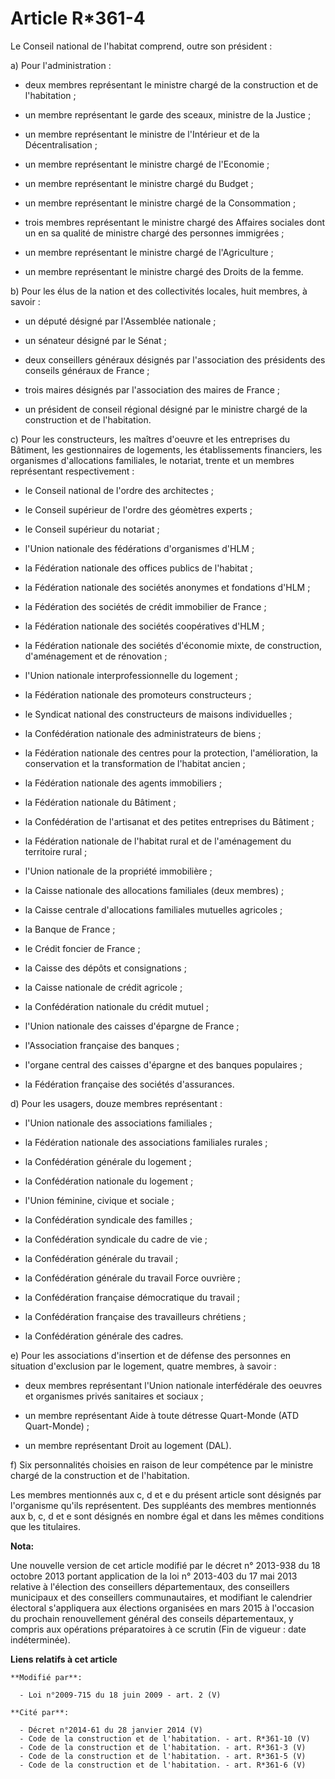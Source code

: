 # Article R*361-4

Le Conseil national de l'habitat comprend, outre son président : 

a) Pour l'administration :

- deux membres représentant le ministre chargé de la construction et de l'habitation ;

- un membre représentant le garde des sceaux, ministre de la Justice ;

- un membre représentant le ministre de l'Intérieur et de la Décentralisation ;

- un membre représentant le ministre chargé de l'Economie ;

- un membre représentant le ministre chargé du Budget ;

- un membre représentant le ministre chargé de la Consommation ;

- trois membres représentant le ministre chargé des Affaires sociales dont un en sa qualité de ministre chargé des personnes
immigrées ;

- un membre représentant le ministre chargé de l'Agriculture ;

- un membre représentant le ministre chargé des Droits de la femme. 

b) Pour les élus de la nation et des collectivités locales, huit membres, à savoir :

- un député désigné par l'Assemblée nationale ;

- un sénateur désigné par le Sénat ;

- deux conseillers généraux désignés par l'association des présidents des conseils généraux de France ;

- trois maires désignés par l'association des maires de France ;

- un président de conseil régional désigné par le ministre chargé de la construction et de l'habitation. 

c) Pour les constructeurs, les maîtres d'oeuvre et les entreprises du Bâtiment, les gestionnaires de logements, les
établissements financiers, les organismes d'allocations familiales, le notariat, trente et un membres représentant
respectivement :

- le Conseil national de l'ordre des architectes ;

- le Conseil supérieur de l'ordre des géomètres experts ;

- le Conseil supérieur du notariat ;

- l'Union nationale des fédérations d'organismes d'HLM ;

- la Fédération nationale des offices publics de l'habitat ;

- la Fédération nationale des sociétés anonymes et fondations d'HLM ;

- la Fédération des sociétés de crédit immobilier de France ;

- la Fédération nationale des sociétés coopératives d'HLM ;

- la Fédération nationale des sociétés d'économie mixte, de construction, d'aménagement et de rénovation ;

- l'Union nationale interprofessionnelle du logement ;

- la Fédération nationale des promoteurs constructeurs ;

- le Syndicat national des constructeurs de maisons individuelles ;

- la Confédération nationale des administrateurs de biens ;

- la Fédération nationale des centres pour la protection, l'amélioration, la conservation et la transformation de l'habitat
ancien ;

- la Fédération nationale des agents immobiliers ;

- la Fédération nationale du Bâtiment ;

- la Confédération de l'artisanat et des petites entreprises du Bâtiment ;

- la Fédération nationale de l'habitat rural et de l'aménagement du territoire rural ;

- l'Union nationale de la propriété immobilière ;

- la Caisse nationale des allocations familiales (deux membres) ;

- la Caisse centrale d'allocations familiales mutuelles agricoles ;

- la Banque de France ;

- le Crédit foncier de France ;

- la Caisse des dépôts et consignations ;

- la Caisse nationale de crédit agricole ;

- la Confédération nationale du crédit mutuel ;

- l'Union nationale des caisses d'épargne de France ;

- l'Association française des banques ;

- l'organe central des caisses d'épargne et des banques populaires ;

- la Fédération française des sociétés d'assurances. 

d) Pour les usagers, douze membres représentant :

- l'Union nationale des associations familiales ;

- la Fédération nationale des associations familiales rurales ;

- la Confédération générale du logement ;

- la Confédération nationale du logement ;

- l'Union féminine, civique et sociale ;

- la Confédération syndicale des familles ;

- la Confédération syndicale du cadre de vie ;

- la Confédération générale du travail ;

- la Confédération générale du travail Force ouvrière ;

- la Confédération française démocratique du travail ;

- la Confédération française des travailleurs chrétiens ;

- la Confédération générale des cadres. 

e) Pour les associations d'insertion et de défense des personnes en situation d'exclusion par le logement, quatre membres, à
savoir :

- deux membres représentant l'Union nationale interfédérale des oeuvres et organismes privés sanitaires et sociaux ;

- un membre représentant Aide à toute détresse Quart-Monde (ATD Quart-Monde) ;

- un membre représentant Droit au logement (DAL). 

f) Six personnalités choisies en raison de leur compétence par le ministre chargé de la construction et de l'habitation. 

Les membres mentionnés aux c, d et e du présent article sont désignés par l'organisme qu'ils représentent. Des suppléants des
membres mentionnés aux b, c, d et e sont désignés en nombre égal et dans les mêmes conditions que les titulaires.

**Nota:**

Une nouvelle version de cet article modifié par le décret n° 2013-938 du 18 octobre 2013 portant application de la loi n°
2013-403 du 17 mai 2013 relative à l'élection des conseillers départementaux, des conseillers municipaux et des conseillers
communautaires, et modifiant le calendrier électoral s'appliquera aux élections organisées en mars 2015 à l'occasion du
prochain renouvellement général des conseils départementaux, y compris aux opérations préparatoires à ce scrutin (Fin de
vigueur : date indéterminée).

**Liens relatifs à cet article**

	**Modifié par**:

	  - Loi n°2009-715 du 18 juin 2009 - art. 2 (V)

	**Cité par**:

	  - Décret n°2014-61 du 28 janvier 2014 (V)
	  - Code de la construction et de l'habitation. - art. R*361-10 (V)
	  - Code de la construction et de l'habitation. - art. R*361-3 (V)
	  - Code de la construction et de l'habitation. - art. R*361-5 (V)
	  - Code de la construction et de l'habitation. - art. R*361-6 (V)
